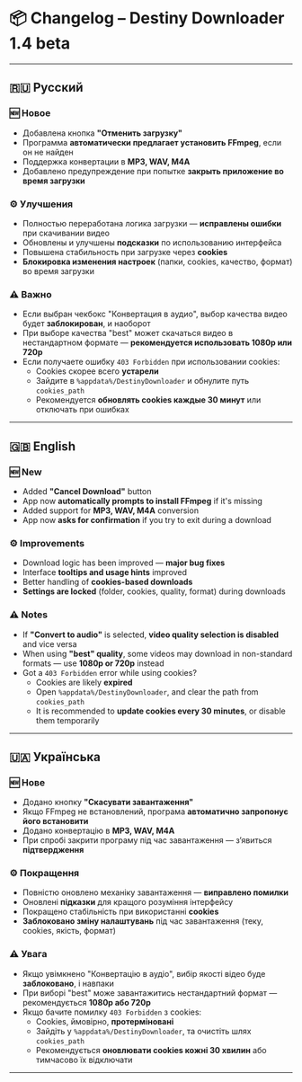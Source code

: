 # 📦 Changelog – Destiny Downloader 1.4 beta

---

## 🇷🇺 Русский

### 🆕 Новое
- Добавлена кнопка **"Отменить загрузку"**
- Программа **автоматически предлагает установить FFmpeg**, если он не найден
- Поддержка конвертации в **MP3, WAV, M4A**
- Добавлено предупреждение при попытке **закрыть приложение во время загрузки**

### ⚙️ Улучшения
- Полностью переработана логика загрузки — **исправлены ошибки** при скачивании видео
- Обновлены и улучшены **подсказки** по использованию интерфейса
- Повышена стабильность при загрузке через **cookies**
- **Блокировка изменения настроек** (папки, cookies, качество, формат) во время загрузки

### ⚠️ Важно
- Если выбран чекбокс "Конвертация в аудио", выбор качества видео будет **заблокирован**, и наоборот
- При выборе качества "best" может скачаться видео в нестандартном формате — **рекомендуется использовать 1080p или 720p**
- Если получаете ошибку `403 Forbidden` при использовании cookies:
  - Cookies скорее всего **устарели**
  - Зайдите в `%appdata%/DestinyDownloader` и обнулите путь `cookies_path`
  - Рекомендуется **обновлять cookies каждые 30 минут** или отключать при ошибках

---

## 🇬🇧 English

### 🆕 New
- Added **"Cancel Download"** button
- App now **automatically prompts to install FFmpeg** if it's missing
- Added support for **MP3, WAV, M4A** conversion
- App now **asks for confirmation** if you try to exit during a download

### ⚙️ Improvements
- Download logic has been improved — **major bug fixes**
- Interface **tooltips and usage hints** improved
- Better handling of **cookies-based downloads**
- **Settings are locked** (folder, cookies, quality, format) during downloads

### ⚠️ Notes
- If **"Convert to audio"** is selected, **video quality selection is disabled** and vice versa
- When using **"best" quality**, some videos may download in non-standard formats — use **1080p or 720p** instead
- Got a `403 Forbidden` error while using cookies?
  - Cookies are likely **expired**
  - Open `%appdata%/DestinyDownloader`, and clear the path from `cookies_path`
  - It is recommended to **update cookies every 30 minutes**, or disable them temporarily

---

## 🇺🇦 Українська

### 🆕 Нове
- Додано кнопку **"Скасувати завантаження"**
- Якщо FFmpeg не встановлений, програма **автоматично запропонує його встановити**
- Додано конвертацію в **MP3, WAV, M4A**
- При спробі закрити програму під час завантаження — з’явиться **підтвердження**

### ⚙️ Покращення
- Повністю оновлено механіку завантаження — **виправлено помилки**
- Оновлені **підказки** для кращого розуміння інтерфейсу
- Покращено стабільність при використанні **cookies**
- **Заблоковано зміну налаштувань** під час завантаження (теку, cookies, якість, формат)

### ⚠️ Увага
- Якщо увімкнено "Конвертацію в аудіо", вибір якості відео буде **заблоковано**, і навпаки
- При виборі "best" може завантажитись нестандартний формат — рекомендується **1080p або 720p**
- Якщо бачите помилку `403 Forbidden` з cookies:
  - Cookies, ймовірно, **протерміновані**
  - Зайдіть у `%appdata%/DestinyDownloader`, та очистіть шлях `cookies_path`
  - Рекомендується **оновлювати cookies кожні 30 хвилин** або тимчасово їх відключати

---
